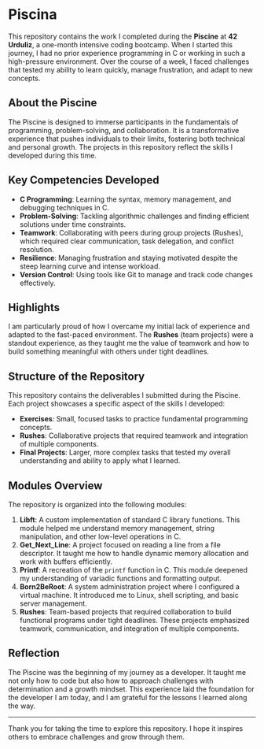 # Piscina

This repository contains the work I completed during the **Piscine** at **42 Urduliz**, a one-month intensive coding bootcamp. When I started this journey, I had no prior experience programming in C or working in such a high-pressure environment. Over the course of a week, I faced challenges that tested my ability to learn quickly, manage frustration, and adapt to new concepts.

## About the Piscine

The Piscine is designed to immerse participants in the fundamentals of programming, problem-solving, and collaboration. It is a transformative experience that pushes individuals to their limits, fostering both technical and personal growth. The projects in this repository reflect the skills I developed during this time.

## Key Competencies Developed

- **C Programming**: Learning the syntax, memory management, and debugging techniques in C.
- **Problem-Solving**: Tackling algorithmic challenges and finding efficient solutions under time constraints.
- **Teamwork**: Collaborating with peers during group projects (Rushes), which required clear communication, task delegation, and conflict resolution.
- **Resilience**: Managing frustration and staying motivated despite the steep learning curve and intense workload.
- **Version Control**: Using tools like Git to manage and track code changes effectively.

## Highlights

I am particularly proud of how I overcame my initial lack of experience and adapted to the fast-paced environment. The **Rushes** (team projects) were a standout experience, as they taught me the value of teamwork and how to build something meaningful with others under tight deadlines.

## Structure of the Repository

This repository contains the deliverables I submitted during the Piscine. Each project showcases a specific aspect of the skills I developed:

- **Exercises**: Small, focused tasks to practice fundamental programming concepts.
- **Rushes**: Collaborative projects that required teamwork and integration of multiple components.
- **Final Projects**: Larger, more complex tasks that tested my overall understanding and ability to apply what I learned.

## Modules Overview

The repository is organized into the following modules:

1. **Libft**: A custom implementation of standard C library functions. This module helped me understand memory management, string manipulation, and other low-level operations in C.
2. **Get_Next_Line**: A project focused on reading a line from a file descriptor. It taught me how to handle dynamic memory allocation and work with buffers efficiently.
3. **Printf**: A recreation of the `printf` function in C. This module deepened my understanding of variadic functions and formatting output.
4. **Born2BeRoot**: A system administration project where I configured a virtual machine. It introduced me to Linux, shell scripting, and basic server management.
5. **Rushes**: Team-based projects that required collaboration to build functional programs under tight deadlines. These projects emphasized teamwork, communication, and integration of multiple components.

## Reflection

The Piscine was the beginning of my journey as a developer. It taught me not only how to code but also how to approach challenges with determination and a growth mindset. This experience laid the foundation for the developer I am today, and I am grateful for the lessons I learned along the way.

---
Thank you for taking the time to explore this repository. I hope it inspires others to embrace challenges and grow through them.
